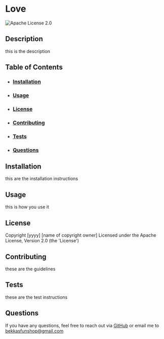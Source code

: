 # **Love**

![Apache License 2.0](https://img.shields.io/badge/license-Apache_2.0-orange)

## Description
this is the description

## Table of Contents

* ### [Installation](#installation)
* ### [Usage](#usage)
* ### [License](#license)
* ### [Contributing](#contributing)
* ### [Tests](#tests)
* ### [Questions](#questions)


## Installation
this are the installation instructions

## Usage
this is how you use it

## License
Copyright [yyyy] [name of copyright owner] Licensed under the Apache License, Version 2.0 (the 'License')

## Contributing
these are the guidelines

## Tests
these are the test instructions

## Questions
If you have any questions, feel free to reach out via [GitHub](https://gitub.com/bekkanunez) or email me to bekkasfunshop@gmail.com